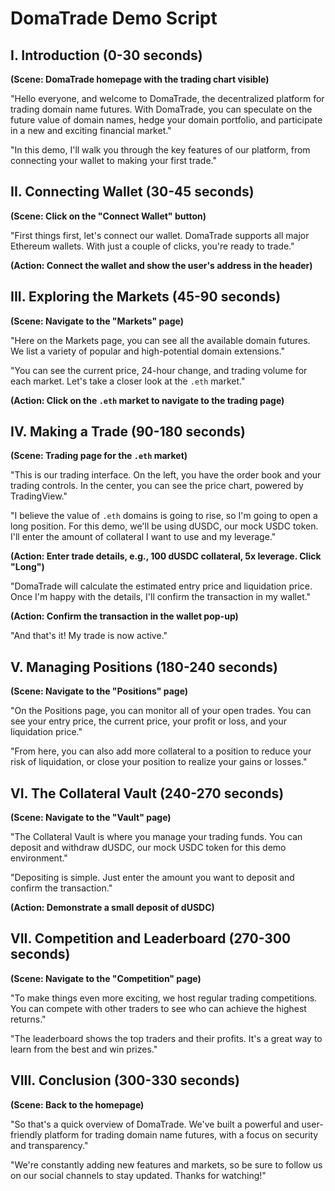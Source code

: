 
# DomaTrade Demo Script

## I. Introduction (0-30 seconds)

**(Scene: DomaTrade homepage with the trading chart visible)**

"Hello everyone, and welcome to DomaTrade, the decentralized platform for trading domain name futures. With DomaTrade, you can speculate on the future value of domain names, hedge your domain portfolio, and participate in a new and exciting financial market."

"In this demo, I'll walk you through the key features of our platform, from connecting your wallet to making your first trade."

## II. Connecting Wallet (30-45 seconds)

**(Scene: Click on the "Connect Wallet" button)**

"First things first, let's connect our wallet. DomaTrade supports all major Ethereum wallets. With just a couple of clicks, you're ready to trade."

**(Action: Connect the wallet and show the user's address in the header)**

## III. Exploring the Markets (45-90 seconds)

**(Scene: Navigate to the "Markets" page)**

"Here on the Markets page, you can see all the available domain futures. We list a variety of popular and high-potential domain extensions."

"You can see the current price, 24-hour change, and trading volume for each market. Let's take a closer look at the `.eth` market."

**(Action: Click on the `.eth` market to navigate to the trading page)**

## IV. Making a Trade (90-180 seconds)

**(Scene: Trading page for the `.eth` market)**

"This is our trading interface. On the left, you have the order book and your trading controls. In the center, you can see the price chart, powered by TradingView."

"I believe the value of `.eth` domains is going to rise, so I'm going to open a long position. For this demo, we'll be using dUSDC, our mock USDC token. I'll enter the amount of collateral I want to use and my leverage."

**(Action: Enter trade details, e.g., 100 dUSDC collateral, 5x leverage. Click "Long")**

"DomaTrade will calculate the estimated entry price and liquidation price. Once I'm happy with the details, I'll confirm the transaction in my wallet."

**(Action: Confirm the transaction in the wallet pop-up)**

"And that's it! My trade is now active."

## V. Managing Positions (180-240 seconds)

**(Scene: Navigate to the "Positions" page)**

"On the Positions page, you can monitor all of your open trades. You can see your entry price, the current price, your profit or loss, and your liquidation price."

"From here, you can also add more collateral to a position to reduce your risk of liquidation, or close your position to realize your gains or losses."

## VI. The Collateral Vault (240-270 seconds)

**(Scene: Navigate to the "Vault" page)**

"The Collateral Vault is where you manage your trading funds. You can deposit and withdraw dUSDC, our mock USDC token for this demo environment."

"Depositing is simple. Just enter the amount you want to deposit and confirm the transaction."

**(Action: Demonstrate a small deposit of dUSDC)**

## VII. Competition and Leaderboard (270-300 seconds)

**(Scene: Navigate to the "Competition" page)**

"To make things even more exciting, we host regular trading competitions. You can compete with other traders to see who can achieve the highest returns."

"The leaderboard shows the top traders and their profits. It's a great way to learn from the best and win prizes."

## VIII. Conclusion (300-330 seconds)

**(Scene: Back to the homepage)**

"So that's a quick overview of DomaTrade. We've built a powerful and user-friendly platform for trading domain name futures, with a focus on security and transparency."

"We're constantly adding new features and markets, so be sure to follow us on our social channels to stay updated. Thanks for watching!"
